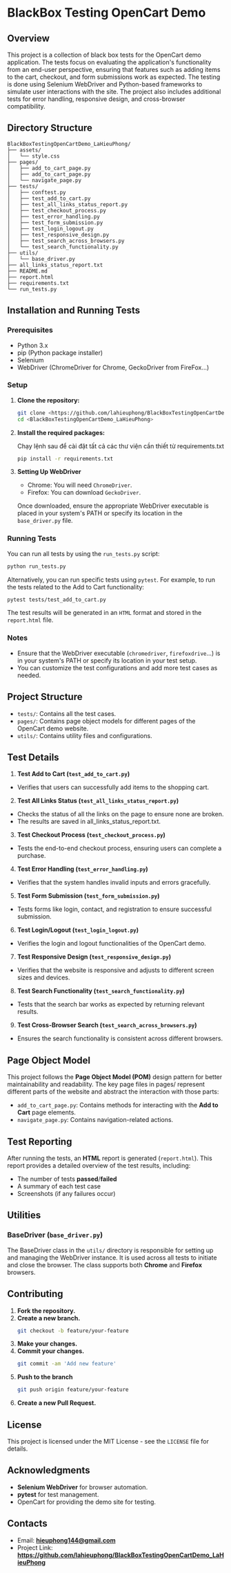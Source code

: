 # BlackBox Testing OpenCart Demo 

## Overview
This project is a collection of black box tests for the OpenCart demo application. The tests focus on evaluating the application's functionality from an end-user perspective, ensuring that features such as adding items to the cart, checkout, and form submissions work as expected. The testing is done using Selenium WebDriver and Python-based frameworks to simulate user interactions with the site. The project also includes additional tests for error handling, responsive design, and cross-browser compatibility.

## Directory Structure

```plaintext
BlackBoxTestingOpenCartDemo_LaHieuPhong/
├── assets/
│   └── style.css 
├── pages/
│   ├── add_to_cart_page.py
│   ├── add_to_cart_page.py
│   └── navigate_page.py
├── tests/
│   ├── conftest.py 
│   ├── test_add_to_cart.py     
│   ├── test_all_links_status_report.py  
│   ├── test_checkout_process.py    
│   ├── test_error_handling.py  
│   ├── test_form_submission.py     
│   ├── test_login_logout.py  
│   ├── test_responsive_design.py   
│   ├── test_search_across_browsers.py  
│   └── test_search_functionality.py
├── utils/
│   └── base_driver.py  
├── all_links_status_report.txt   
├── README.md 
├── report.html             
├── requirements.txt         
└── run_tests.py             
```

## Installation and Running Tests

### Prerequisites 
- Python 3.x
- pip (Python package installer)
- Selenium
- WebDriver (ChromeDriver for Chrome, GeckoDriver from FireFox...)

### Setup 

1. **Clone the repository:**
   ```bash
   git clone <https://github.com/lahieuphong/BlackBoxTestingOpenCartDemo_LaHieuPhong.git>
   cd <BlackBoxTestingOpenCartDemo_LaHieuPhong>
    ```
   
2. **Install the required packages:**

    Chạy lệnh sau để cài đặt tất cả các thư viện cần thiết từ requirements.txt

    ```bash
    pip install -r requirements.txt
    ```

3. **Setting Up WebDriver**

   - Chrome: You will need `ChromeDriver`.
   - Firefox: You can download `GeckoDriver`.

   Once downloaded, ensure the appropriate WebDriver executable is placed in your system's PATH or specify its location in the `base_driver.py` file.

### Running Tests

You can run all tests by using the `run_tests.py` script:

   ```bash
   python run_tests.py
   ```

Alternatively, you can run specific tests using `pytest`. For example, to run the tests related to the Add to Cart functionality:

   ```bash
   pytest tests/test_add_to_cart.py
   ```
The test results will be generated in an `HTML` format and stored in the `report.html` file.

### Notes

- Ensure that the WebDriver executable (`chromedriver`, `firefoxdrive`...) is in your system's PATH or specify its location in your test setup.
- You can customize the test configurations and add more test cases as needed.

## Project Structure

- `tests/`: Contains all the test cases.
- `pages/`: Contains page object models for different pages of the OpenCart demo website.
- `utils/`: Contains utility files and configurations.

## Test Details

1. **Test Add to Cart (`test_add_to_cart.py`)**
- Verifies that users can successfully add items to the shopping cart.

2. **Test All Links Status (`test_all_links_status_report.py`)**
- Checks the status of all the links on the page to ensure none are broken.
- The results are saved in all_links_status_report.txt.

3. **Test Checkout Process (`test_checkout_process.py`)**
- Tests the end-to-end checkout process, ensuring users can complete a purchase.

4. **Test Error Handling (`test_error_handling.py`)**
- Verifies that the system handles invalid inputs and errors gracefully.

5. **Test Form Submission (`test_form_submission.py`)**
- Tests forms like login, contact, and registration to ensure successful submission.

6. **Test Login/Logout (`test_login_logout.py`)**
- Verifies the login and logout functionalities of the OpenCart demo.

7. **Test Responsive Design (`test_responsive_design.py`)**
- Verifies that the website is responsive and adjusts to different screen sizes and devices.

8. **Test Search Functionality (`test_search_functionality.py`)**
- Tests that the search bar works as expected by returning relevant results.

9. **Test Cross-Browser Search (`test_search_across_browsers.py`)**
- Ensures the search functionality is consistent across different browsers.

## Page Object Model

This project follows the **Page Object Model (POM)** design pattern for better maintainability and readability. The key page files in pages/ represent different parts of the website and abstract the interaction with those parts:

- `add_to_cart_page.py`: Contains methods for interacting with the **Add to Cart** page elements.
- `navigate_page.py`: Contains navigation-related actions.

## Test Reporting
After running the tests, an **HTML** report is generated (`report.html`). This report provides a detailed overview of the test results, including:

- The number of tests **passed**/**failed**
- A summary of each test case
- Screenshots (if any failures occur)

## Utilities
### BaseDriver (`base_driver.py`)
The BaseDriver class in the `utils/` directory is responsible for setting up and managing the WebDriver instance. It is used across all tests to initiate and close the browser. The class supports both **Chrome** and **Firefox** browsers.

## Contributing
1. **Fork the repository.**
2. **Create a new branch.**
    ```bash
    git checkout -b feature/your-feature
    ```
3. **Make your changes.**
4. **Commit your changes.**
    ```bash
   git commit -am 'Add new feature'
   ```
5. **Push to the branch**
    ```bash
   git push origin feature/your-feature
   ```
6. **Create a new Pull Request.**

## License
This project is licensed under the MIT License - see the `LICENSE` file for details.

## Acknowledgments
- **Selenium WebDriver** for browser automation.
- **pytest** for test management.
- OpenCart for providing the demo site for testing.

## Contacts
* Email: **hieuphong144@gmail.com**
* Project Link: **https://github.com/lahieuphong/BlackBoxTestingOpenCartDemo_LaHieuPhong**
